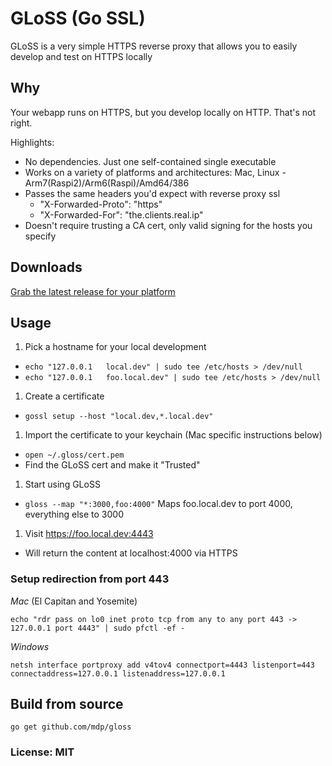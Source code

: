 # GLoSS (Go SSL)
GLoSS is a very simple HTTPS reverse proxy that allows you to easily develop and test on HTTPS locally

## Why

Your webapp runs on HTTPS, but you develop locally on HTTP. That's not right.

Highlights:
- No dependencies. Just one self-contained single executable
- Works on a variety of platforms and architectures: Mac, Linux - Arm7(Raspi2)/Arm6(Raspi)/Amd64/386
- Passes the same headers you'd expect with reverse proxy ssl
  - "X-Forwarded-Proto": "https"
  - "X-Forwarded-For": "the.clients.real.ip"
- Doesn't require trusting a CA cert, only valid signing for the hosts you specify

## Downloads

[Grab the latest release for your platform](https://github.com/mdp/gloss/releases)

## Usage

1. Pick a hostname for your local development
  - `echo "127.0.0.1   local.dev" | sudo tee /etc/hosts > /dev/null`
  - `echo "127.0.0.1   foo.local.dev" | sudo tee /etc/hosts > /dev/null`
1. Create a certificate
  - `gossl setup --host "local.dev,*.local.dev"`
1. Import the certificate to your keychain (Mac specific instructions below)
  - `open ~/.gloss/cert.pem`
  - Find the GLoSS cert and make it "Trusted"
1. Start using GLoSS
  - `gloss --map "*:3000,foo:4000"` Maps foo.local.dev to port 4000, everything else to 3000
1. Visit https://foo.local.dev:4443
  - Will return the content at localhost:4000 via HTTPS


### Setup redirection from port 443

*Mac* (El Capitan and Yosemite)

    echo "rdr pass on lo0 inet proto tcp from any to any port 443 -> 127.0.0.1 port 4443" | sudo pfctl -ef -

*Windows*

    netsh interface portproxy add v4tov4 connectport=4443 listenport=443 connectaddress=127.0.0.1 listenaddress=127.0.0.1

## Build from source

`go get github.com/mdp/gloss`

### License: MIT


